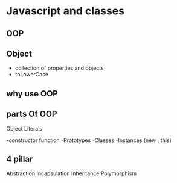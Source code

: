 # Javascript and classes 

## OOP

## Object
 - collection of properties and objects
 - toLowerCase

## why use OOP

## parts Of OOP

Object Literals

-constructor function
-Prototypes
-Classes
-Instances (new , this)

## 4 pillar 
Abstraction 
Incapsulation
Inheritance
Polymorphism